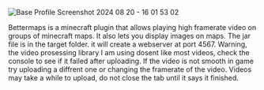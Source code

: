 
![Base Profile Screenshot 2024 08 20 - 16 01 53 02](https://github.com/user-attachments/assets/6cb29160-155d-4c3c-b803-9c44a2ff680f)

Bettermaps is a minecraft plugin that allows playing high framerate video on groups of minecraft maps.
It also lets you display images on maps. The jar file is in the target folder.  it will create a webserver at port 4567.
Warning, the video prosessing library I am using dosent like most videos, check the console to see if it failed after uploading. 
If the video is not smooth in game try uploading a diffrent one or changing the framerate of the video.
Videos may take a while to upload, do not close the tab until it says it finished.
